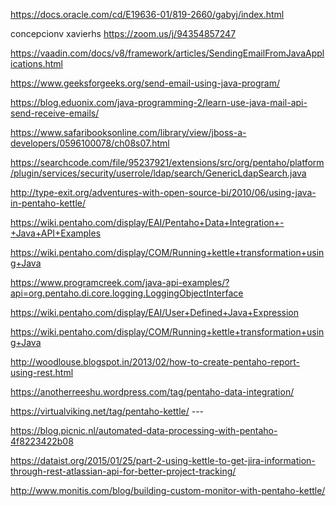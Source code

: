 https://docs.oracle.com/cd/E19636-01/819-2660/gabyj/index.html

concepcionv
xavierhs
 https://zoom.us/j/94354857247
 
https://vaadin.com/docs/v8/framework/articles/SendingEmailFromJavaApplications.html


https://www.geeksforgeeks.org/send-email-using-java-program/


https://blog.eduonix.com/java-programming-2/learn-use-java-mail-api-send-receive-emails/


https://www.safaribooksonline.com/library/view/jboss-a-developers/0596100078/ch08s07.html




https://searchcode.com/file/95237921/extensions/src/org/pentaho/platform/plugin/services/security/userrole/ldap/search/GenericLdapSearch.java


http://type-exit.org/adventures-with-open-source-bi/2010/06/using-java-in-pentaho-kettle/

https://wiki.pentaho.com/display/EAI/Pentaho+Data+Integration+-+Java+API+Examples

https://wiki.pentaho.com/display/COM/Running+kettle+transformation+using+Java

https://www.programcreek.com/java-api-examples/?api=org.pentaho.di.core.logging.LoggingObjectInterface

https://wiki.pentaho.com/display/EAI/User+Defined+Java+Expression


https://wiki.pentaho.com/display/COM/Running+kettle+transformation+using+Java


http://woodlouse.blogspot.in/2013/02/how-to-create-pentaho-report-using-rest.html

https://anotherreeshu.wordpress.com/tag/pentaho-data-integration/

https://virtualviking.net/tag/pentaho-kettle/  ---

https://blog.picnic.nl/automated-data-processing-with-pentaho-4f8223422b08

https://dataist.org/2015/01/25/part-2-using-kettle-to-get-jira-information-through-rest-atlassian-api-for-better-project-tracking/

http://www.monitis.com/blog/building-custom-monitor-with-pentaho-kettle/

